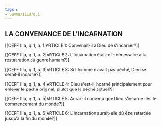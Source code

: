 ```yaml
---
tags : 
- Summa/IIIa/q.1
---
```


## LA CONVENANCE DE L'INCARNATION

[[CERF IIIa, q. 1, a. 1|ARTICLE 1: Convenait-il à Dieu de s'incarner?]]

[[CERF IIIa, q. 1, a. 2|ARTICLE 2: L'Incarnation était-elle nécessaire à la restauration du genre humain?]]

[[CERF IIIa, q. 1, a. 3|ARTICLE 3: Si l'homme n'avait pas péché, Dieu se serait-il incarné?]]

[[CERF IIIa, q. 1, a. 4|ARTICLE 4: Dieu s'est-il incarné principalement pour enlever le péché originel, plutôt que le péché actuel?]]

[[CERF IIIa, q. 1, a. 5|ARTICLE 5: Aurait-il convenu que Dieu s'incarne dès le commencement du monde?]]

[[CERF IIIa, q. 1, a. 6|ARTICLE 6: L'Incarnation aurait-elle dû être retardée jusqu'à la fin du monde?]]

